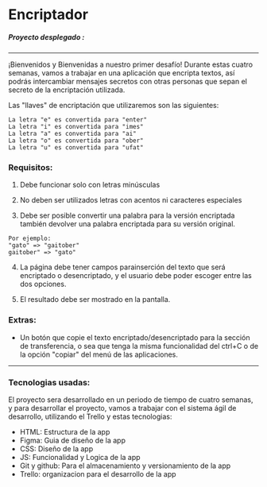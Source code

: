 # Encriptador

##### Proyecto desplegado : 
***

¡Bienvenidos y Bienvenidas a nuestro primer desafío!
Durante estas cuatro semanas, vamos a trabajar en una aplicación que encripta textos, así podrás intercambiar mensajes secretos con otras personas que sepan el secreto de la encriptación utilizada.

Las "llaves" de encriptación que utilizaremos son las siguientes:
```
La letra "e" es convertida para "enter"
La letra "i" es convertida para "imes"
La letra "a" es convertida para "ai"
La letra "o" es convertida para "ober"
La letra "u" es convertida para "ufat"
```

### Requisitos:

1. Debe funcionar solo con letras minúsculas

2. No deben ser utilizados letras con acentos ni caracteres especiales

3. Debe ser posible convertir una palabra para la versión encriptada también devolver una palabra encriptada para su versión original.
  ```
  Por ejemplo:
  "gato" => "gaitober"
  gaitober" => "gato"
  ```
4. La página debe tener campos parainserción del texto que será encriptado o desencriptado, y el usuario debe poder escoger entre las dos opciones.

5. El resultado debe ser mostrado en la pantalla.

### Extras:

- Un botón que copie el texto encriptado/desencriptado para la sección de transferencia, o sea que tenga la misma funcionalidad del ctrl+C o de la opción "copiar" del menú de las aplicaciones.

***
### Tecnologias usadas:
El proyecto sera desarrollado en un periodo de tiempo de cuatro semanas, y para desarrollar el proyecto, vamos a trabajar con el sistema ágil de desarrollo, utilizando el Trello y estas tecnologias:
- HTML: Estructura de la app
- Figma: Guia de diseño de la app
- CSS: Diseño de la app
- JS: Funcionalidad y Logica de la app
- Git y github: Para el almacenamiento y versionamiento de la app
- Trello: organizacion para el desarrollo de la app
